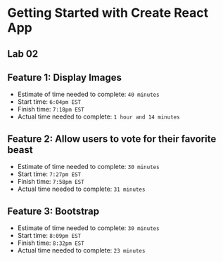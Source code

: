 # Getting Started with Create React App

## Lab 02

## Feature 1: Display Images

- Estimate of time needed to complete: `40 minutes`
- Start time: `6:04pm EST`
- Finish time: `7:18pm EST`
- Actual time needed to complete: `1 hour and 14 minutes`

## Feature 2: Allow users to vote for their favorite beast

- Estimate of time needed to complete: `30 minutes`
- Start time: `7:27pm EST`
- Finish time: `7:58pm EST`
- Actual time needed to complete: `31 minutes`

## Feature 3: Bootstrap

- Estimate of time needed to complete: `30 minutes`
- Start time: `8:09pm EST`
- Finish time: `8:32pm EST`
- Actual time needed to complete: `23 minutes`
